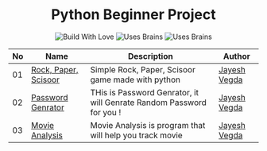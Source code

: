 <h1 align="center">
  Python Beginner Project
</h1>

<p align="center">
  <img src="https://forthebadge.com/images/badges/built-with-love.svg" alt="Build With Love"/>
  <img src="https://forthebadge.com/images/badges/uses-brains.svg" alt="Uses Brains"/>
  <img src="https://forthebadge.com/images/badges/made-with-python.svg" alt="Uses Brains"/>
</p>


| No | Name | Description | Author |
| ------ | ------ | ------ | ------ |
| 01 | [Rock, Paper, Scisoor](https://github.com/JayeshVegda/Python-Project/tree/main/1.%20Rock%2C%20Paper%2C%20Scissor) | Simple Rock, Paper, Scisoor game made with python | [Jayesh Vegda](https://github.com/JayeshVegda)
| 02 | [Password Genrator](https://github.com/JayeshVegda/Python-Project/tree/main/2.%20Password%20Genrator) | THis is Password Genrator, it will Genrate Random Password for you ! | [Jayesh Vegda](https://github.com/JayeshVegda)
| 03 | [Movie Analysis](https://github.com/JayeshVegda/Python-Project/tree/main/3.%20Movie%20Analysis) | Movie Analysis is program that will help you track movie | [Jayesh Vegda](https://github.com/JayeshVegda)
